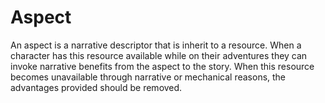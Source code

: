 # Aspect
An aspect is a narrative descriptor that is inherit to a resource.  When a character has this resource available while on their adventures they can invoke narrative benefits from the aspect to the story. When this resource becomes unavailable through narrative or mechanical reasons, the advantages provided should be removed.